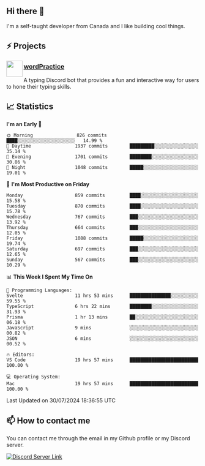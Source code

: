 <h2>Hi there 👋</h2>

<p>I'm a self-taught developer from Canada and I like building cool things.</p>

<h2>⚡ Projects</h2>

<img align="left" src="https://i.imgur.com/BIzs17V.png" width="42" height="42" />
<h3><a target="_blank" href="https://wordpractice.principle.sh/">wordPractice</a></h3>
<p>A typing Discord bot that provides a fun and interactive way for users to hone their typing skills.</p>

<h2>📈 Statistics</h2>

<!--START_SECTION:waka-->
**I'm an Early 🐤** 

```text
🌞 Morning                826 commits         ████░░░░░░░░░░░░░░░░░░░░░   14.99 % 
🌆 Daytime                1937 commits        █████████░░░░░░░░░░░░░░░░   35.14 % 
🌃 Evening                1701 commits        ████████░░░░░░░░░░░░░░░░░   30.86 % 
🌙 Night                  1048 commits        █████░░░░░░░░░░░░░░░░░░░░   19.01 % 
```
📅 **I'm Most Productive on Friday** 

```text
Monday                   859 commits         ████░░░░░░░░░░░░░░░░░░░░░   15.58 % 
Tuesday                  870 commits         ████░░░░░░░░░░░░░░░░░░░░░   15.78 % 
Wednesday                767 commits         ███░░░░░░░░░░░░░░░░░░░░░░   13.92 % 
Thursday                 664 commits         ███░░░░░░░░░░░░░░░░░░░░░░   12.05 % 
Friday                   1088 commits        █████░░░░░░░░░░░░░░░░░░░░   19.74 % 
Saturday                 697 commits         ███░░░░░░░░░░░░░░░░░░░░░░   12.65 % 
Sunday                   567 commits         ███░░░░░░░░░░░░░░░░░░░░░░   10.29 % 
```


📊 **This Week I Spent My Time On** 

```text
💬 Programming Languages: 
Svelte                   11 hrs 53 mins      ███████████████░░░░░░░░░░   59.55 % 
TypeScript               6 hrs 22 mins       ████████░░░░░░░░░░░░░░░░░   31.93 % 
Prisma                   1 hr 13 mins        ██░░░░░░░░░░░░░░░░░░░░░░░   06.18 % 
JavaScript               9 mins              ░░░░░░░░░░░░░░░░░░░░░░░░░   00.82 % 
JSON                     6 mins              ░░░░░░░░░░░░░░░░░░░░░░░░░   00.52 % 

🔥 Editors: 
VS Code                  19 hrs 57 mins      █████████████████████████   100.00 % 

💻 Operating System: 
Mac                      19 hrs 57 mins      █████████████████████████   100.00 % 
```


 Last Updated on 30/07/2024 18:36:55 UTC
<!--END_SECTION:waka-->

<h2>📫 How to contact me</h2>

You can contact me through the email in my Github profile or my Discord server.

[![Discord Server Link](https://dcbadge.vercel.app/api/server/DHnk46C)](https://discord.gg/DHnk46C)

